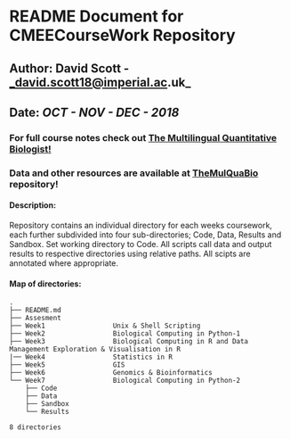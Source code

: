 # README Document for CMEECourseWork Repository
## Author: David Scott - _david.scott18@imperial.ac.uk_
## Date: _OCT - NOV - DEC - 2018_

### For full course notes check out [The Multilingual Quantitative Biologist!](http://nbviewer.jupyter.org/github/mhasoba/TheMulQuaBio/blob/master/notebooks/Index.ipynb)
### Data and other resources are available at [TheMulQuaBio](https://mhasoba.github.io/TheMulQuaBio/) repository!

#### Description: 
Repository contains an individual directory for each weeks coursework, each further subdivided into four sub-directories; Code, Data, Results and Sandbox. Set working directory to Code. All scripts call data and output results to respective directories using relative paths. All scipts are annotated where appropriate.

#### Map of directories:
```
.
├── README.md
├── Assesment
├── Week1                 Unix & Shell Scripting
├── Week2                 Biological Computing in Python-1
├── Week3                 Biological Computing in R and Data Management Exploration & Visualisation in R 
|── Week4                 Statistics in R
├── Week5                 GIS
├── Week6                 Genomics & Bioinformatics
└── Week7                 Biological Computing in Python-2
    ├── Code
    ├── Data
    ├── Sandbox
    └── Results

8 directories

```
